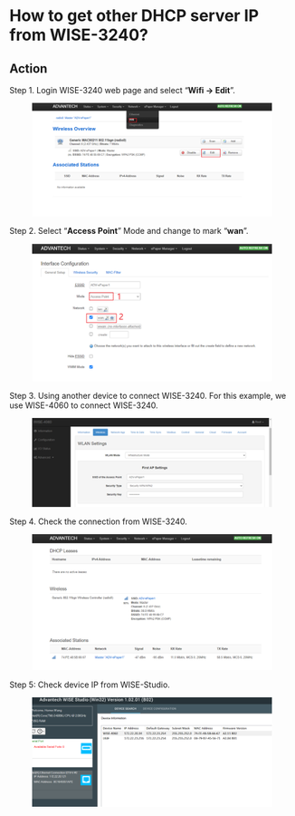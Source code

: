 # How to get other DHCP server IP from WISE-3240?

## Action

Step 1. Login WISE-3240 web page and select “**Wifi -> Edit**”.

<figure><img src="../../../.gitbook/assets/image (38).png" alt=""><figcaption></figcaption></figure>

Step 2. Select “**Access Point**” Mode and change to mark “**wan**”.

<figure><img src="../../../.gitbook/assets/image (39).png" alt=""><figcaption></figcaption></figure>

Step 3. Using another device to connect WISE-3240. For this example, we use WISE-4060 to connect WISE-3240.

<figure><img src="../../../.gitbook/assets/image (40).png" alt=""><figcaption></figcaption></figure>

Step 4. Check the connection from WISE-3240.

<figure><img src="../../../.gitbook/assets/image (41).png" alt=""><figcaption></figcaption></figure>

Step 5: Check device IP from WISE-Studio.

<figure><img src="../../../.gitbook/assets/image (390).png" alt=""><figcaption></figcaption></figure>

